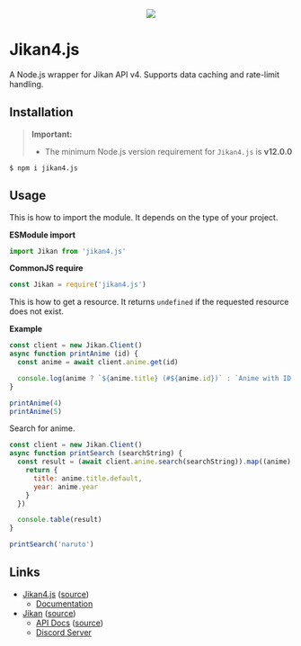 <p align="center"><img src="https://github.com/rizzzigit/jikan4.js/raw/main/Banner.png"/></p>

# Jikan4.js
  A Node.js wrapper for Jikan API v4. Supports data caching and rate-limit handling.

## Installation
  > **Important:**
  > - The minimum Node.js version requirement for `Jikan4.js` is **v12.0.0**

  ```shell
  $ npm i jikan4.js
  ```

## Usage
  This is how to import the module. It depends on the type of your project.

  **ESModule import**
  ```javascript
  import Jikan from 'jikan4.js'
  ```
  **CommonJS require**
  ```javascript
  const Jikan = require('jikan4.js')
  ```

  This is how to get a resource. It returns `undefined` if the requested resource does not exist.

  **Example**
  ```javascript
  const client = new Jikan.Client()
  async function printAnime (id) {
    const anime = await client.anime.get(id)

    console.log(anime ? `${anime.title} (#${anime.id})` : `Anime with ID ${id} does not exist.`)
  }

  printAnime(4)
  printAnime(5)
  ```

  Search for anime.
  ```javascript
  const client = new Jikan.Client()
  async function printSearch (searchString) {
    const result = (await client.anime.search(searchString)).map((anime) => {
      return {
        title: anime.title.default,
        year: anime.year
      }
    })

    console.table(result)
  }

  printSearch('naruto')
  ```

## Links
  - [Jikan4.js](https://www.npmjs.com/package/jikan4.js) ([source](https://github.com/rizzzigit/jikan4.js))
    - [Documentation](https://rizzzigit.github.io/jikan4.js/classes/v4.Client.html)
  - [Jikan](https://jikan.moe/) ([source](https://github.com/jikan-me/website))
    - [API Docs](https://docs.api.jikan.moe) ([source](https://github.com/jikan-me/jikan-rest))
    - [Discord Server](http://discord.jikan.moe/)
